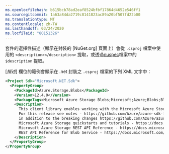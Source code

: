 ```yaml
---
ms.openlocfilehash: b615bcb78ad2eaf8524bfbf17864d4652e546ff1
ms.sourcegitcommit: 1a63a84da2719c8141823ac89a20bf507fd22b00
ms.translationtype: MT
ms.contentlocale: zh-TW
ms.lasthandoff: 03/24/2020
ms.locfileid: "80151326"
---
```

套件的選擇性描述（顯示在封裝的 [NuGet.org] 頁面上）會從 `.csproj` 檔案中使用的 `<description></description>` 提取，或透過[nuspec](../../reference/nuspec.md)檔案中的 `$description` 提取。

[_描述_] 欄位的範例會顯示在 .net 封裝之 `.csproj` 檔案的下列 XML 文字中：

```xml
<Project Sdk="Microsoft.NET.Sdk">
  <PropertyGroup>
    <PackageId>Azure.Storage.Blobs</PackageId>
    <Version>12.4.0</Version>
    <PackageTags>Microsoft Azure Storage Blobs;Microsoft;Azure;Blobs;Blob;Storage;StorageScalable</PackageTags>
    <Description>
      This client library enables working with the Microsoft Azure Storage Blob service for storing binary and text data.
      For this release see notes - https://github.com/Azure/azure-sdk-for-net/blob/master/sdk/storage/Azure.Storage.Blobs/README.md and https://github.com/Azure/azure-sdk-for-net/blob/master/sdk/storage/Azure.Storage.Blobs/CHANGELOG.md
      in addition to the breaking changes https://github.com/Azure/azure-sdk-for-net/blob/master/sdk/storage/Azure.Storage.Blobs/BreakingChanges.txt
      Microsoft Azure Storage quickstarts and tutorials - https://docs.microsoft.com/en-us/azure/storage/
      Microsoft Azure Storage REST API Reference - https://docs.microsoft.com/en-us/rest/api/storageservices/
      REST API Reference for Blob Service - https://docs.microsoft.com/en-us/rest/api/storageservices/blob-service-rest-api
    </Description>
  </PropertyGroup>
</PropertyGroup>
```
